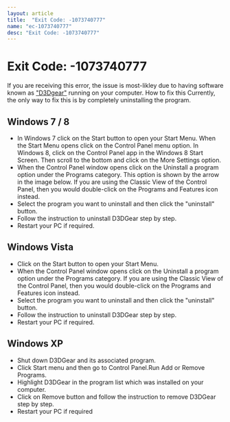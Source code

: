 ```yaml
---
layout: article
title:  "Exit Code: -1073740777"
name: "ec-1073740777"
desc: "Exit Code: -1073740777"
---
```


# Exit Code: -1073740777
If you are receiving this error, the issue is most-likley due to having software known as ["D3Dgear"](https://www.d3dgear.com/) running on your computer.
How to fix this
Currently, the only way to fix this is by completely uninstalling the program.

## Windows 7 / 8

- In Windows 7 click on the Start button to open your Start Menu. When the Start Menu opens click on the Control Panel menu option. In Windows 8, click on the Control Panel app in the Windows 8 Start Screen. Then scroll to the bottom and click on the More Settings option. 
- When the Control Panel window opens click on the Uninstall a program option under the Programs category. This option is shown by the arrow in the image below. If you are using the Classic View of the Control Panel, then you would double-click on the Programs and Features icon instead. 
- Select the program you want to uninstall and then click the "uninstall" button.
- Follow the instruction to uninstall D3DGear step by step. 
- Restart your PC if required.

## Windows Vista

- Click on the Start button to open your Start Menu. 
- When the Control Panel window opens click on the Uninstall a program option under the Programs category. If you are using the Classic View of the Control Panel, then you would double-click on the Programs and Features icon instead. 
- Select the program you want to uninstall and then click the "uninstall" button. 
- Follow the instruction to uninstall D3DGear step by step. 
- Restart your PC if required.

## Windows XP

- Shut down D3DGear and its associated program. 
- Click Start menu and then go to Control Panel.Run Add or Remove Programs. 
- Highlight D3DGear in the program list which was installed on your computer.
- Click on Remove button and follow the instruction to remove D3DGear step by step.
- Restart your PC if required